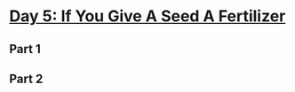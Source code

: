 # [Day 5: If You Give A Seed A Fertilizer](https://adventofcode.com/2023/day/5)


## Part 1

## Part 2
